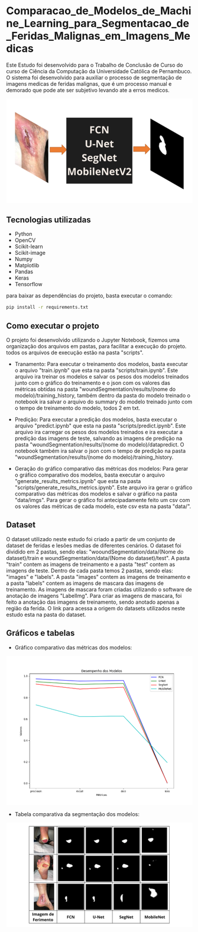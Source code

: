 # Comparacao_de_Modelos_de_Machine_Learning_para_Segmentacao_de_Feridas_Malignas_em_Imagens_Medicas

Este Estudo foi desenvolvido para o Trabalho de Conclusão de Curso do curso de Ciência da Computação da Universidade Católica de Pernambuco. O sistema foi desenvolvido para auxiliar o processo de segmentação de imagens medicas de feridas malignas, que é um processo manual e demorado que pode ate ser subjetivo levando ate a erros medicos.

![Segmentação representativa](./data/imgs/representacao_segmentacao.png)

## Tecnologias utilizadas

- Python
- OpenCV
- Scikit-learn
- Scikit-image
- Numpy
- Matplotlib
- Pandas
- Keras
- Tensorflow

para baixar as dependências do projeto, basta executar o comando:

```bash
pip install -r requirements.txt
```

## Como executar o projeto

O projeto foi desenvolvido utilizando o Jupyter Notebook, fizemos uma organização dos arquivos em pastas, para facilitar a execução do projeto. todos os arquivos de execução estão na pasta "scripts".

- Tranamento:  Para executar o treinamento dos modelos, basta executar o arquivo "train.ipynb" que esta na pasta "scripts/train.ipynb". Este arquivo ira treinar os modelos e salvar os pesos dos modelos treinados junto com o gráfico do treinamento e o json com os valores das métricas obtidas na pasta "woundSegmentation/results/(nome do modelo)/training_history, também dentro da pasta do modelo treinado o notebook ira salvar o arquivo do summary do modelo treinado junto com o tempo de treinamento do modelo, todos 2 em txt.

- Predição: Para executar a predição dos modelos, basta executar o arquivo "predict.ipynb" que esta na pasta "scripts/predict.ipynb". Este arquivo ira carregar os pesos dos modelos treinados e ira executar a predição das imagens de teste, salvando as imagens de predição na pasta "woundSegmentation/results/(nome do modelo)/datapredict. O notebook também ira salvar o json com o tempo de predição na pasta "woundSegmentation/results/(nome do modelo)/training_history.

- Geração do gráfico comparativo das métricas dos modelos: Para gerar o gráfico comparativo dos modelos, basta executar o arquivo "generate_results_metrics.ipynb" que esta na pasta "scripts/generate_results_metrics.ipynb". Este arquivo ira gerar o gráfico comparativo das métricas dos modelos e salvar o gráfico na pasta "data/imgs". Para gerar o gráfico foi antecipadamente feito um csv com os valores das métricas de cada modelo, este csv esta na pasta "data/".

## Dataset

O dataset utilizado neste estudo foi criado a partir de um conjunto de dataset de feridas e lesões medias de diferentes cenários. O dataset foi dividido em 2 pastas, sendo elas: "wooundSegmentation/data/(Nome do dataset)/train e woundSegmentation/data/(Nome do dataset)/test". A pasta "train" contem as imagens de treinamento e a pasta "test" contem as imagens de teste. Dentro de cada pasta temos 2 pastas, sendo elas: "images" e "labels". A pasta "images" contem as imagens de treinamento e a pasta "labels" contem as imagens de mascara das imagens de treinamento. As imagens de mascara foram criadas utilizando o software de anotação de imagens "LabelImg". Para criar as imagens de mascara, foi feito a anotação das imagens de treinamento, sendo anotado apenas a região da ferida. O link para acessa a origem do datasets utilizados neste estudo esta na pasta do dataset.

## Gráficos e tabelas

- Gráfico comparativo das métricas dos modelos:

![Gráfico comparativo](./data/imgs/results_metrics_models.png)

- Tabela comparativa da segmentação dos modelos:

![Tabela da segmentação](./data/imgs/resultado_segmentacao_modelos.png)
